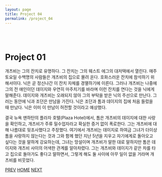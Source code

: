 ```yaml
---
layout: page
title: Project 04
permalink: /project_04
---
```


<br><br>

# Project 01


개츠비는 그의 잔치로 유명하다. 그 잔치는 그의 웨스트 에그의 대저택에서 열린다. 매주 토요일 수백명의 사람들은 개츠비의 집으로 몰려 온다. 호화스러운 잔치에 참석하기 위해서이다. 닉은 곧 정신나간 이 잔치 자체를 경멸하기에 이른다. 그러나 개츠비는 나중에 그의 전 애인이던 데이지와 우연히 마주치기를 바라며 이런 잔치를 연다는 것을 닉에게 말해준다. 데이지와 개츠비는 오래되지 않아 그의 부탁을 받은 닉의 주선으로 만난다. 그러는 동안에 닉과 조던은 만남을 가진다. 닉은 조던과 톰과 데이지의 집에 처음 들렀을 때 만났다. 닉은 이미 이 만남이 허전할 것이라고 예상했다.

결국 뉴욕 맨하탄의 플라자 호텔(Plaza Hotel)에서, 톰은 개츠비의 데이지에 대한 사랑을 확인하고, 개츠비가 주류 밀수업자라고 확실한 증거 없이 폭로한다. 그는 개츠비에 대해 나름대로 뒷조사했다고 주장했다. 여기에서 개츠비는 데이지로 하여금 그녀가 더이상 톰을 사랑하지 않는다는 것과 그와 함께 했던 지난 5년을 지우고 자기에게로 돌아오고 싶다는 것을 말하게 강요하는데, 그녀는 망설이며 개츠비가 말한 대로 말하지만 톰은 데이지와 개츠비 사이의 어색한 관계를 알아차렸다. 그는 개츠비와 데이지가 같은 차를 타고 집으로 돌아가도 좋다고 말하면서, 그렇게 해도 둘 사이에 아무 일이 없을 거라며 개츠비를 비웃었다.



<div class="clickbox">
  <a href="{{ '/project_03' | relative_url }}" class="btn-prev" title="이전글로 이동">PREV</a>
  <a href="{{ '/index' | relative_url }}" class="btn-home">HOME</a>
  <a href="{{ '/project_05' | relative_url }}" class="btn-next" title="다음글로 이동">NEXT</a>
</div>